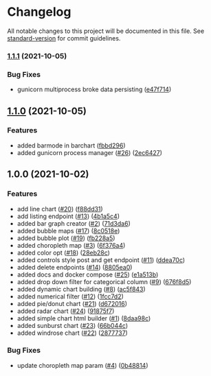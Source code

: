 # Changelog

All notable changes to this project will be documented in this file. See [standard-version](https://github.com/conventional-changelog/standard-version) for commit guidelines.

### [1.1.1](https://github.com/alphinside/iframe-chart-builder/compare/v1.1.0...v1.1.1) (2021-10-05)


### Bug Fixes

* gunicorn multiprocess broke data persisting ([e47f714](https://github.com/alphinside/iframe-chart-builder/commit/e47f714c43a1fff2f33adfb25835c9a2b7df5a9c))

## [1.1.0](https://github.com/alphinside/iframe-chart-builder/compare/v1.0.0...v1.1.0) (2021-10-05)


### Features

* added barmode in barchart ([fbbd296](https://github.com/alphinside/iframe-chart-builder/commit/fbbd29689d598c6b33e8338935ed8735dceab280))
* added gunicorn process manager ([#26](https://github.com/alphinside/iframe-chart-builder/issues/26)) ([2ec6427](https://github.com/alphinside/iframe-chart-builder/commit/2ec6427623f24d83f32128db8b78a322b386540e))

## 1.0.0 (2021-10-02)


### Features

* add line chart ([#20](https://github.com/alphinside/iframe-chart-builder/issues/20)) ([f88dd31](https://github.com/alphinside/iframe-chart-builder/commit/f88dd31ddb75c32ccc26b1f092716065ee4e1dfb))
* add listing endpoint ([#13](https://github.com/alphinside/iframe-chart-builder/issues/13)) ([4b1a5c4](https://github.com/alphinside/iframe-chart-builder/commit/4b1a5c4268b082426134a93820a605594eddb02a))
* added bar graph creator ([#2](https://github.com/alphinside/iframe-chart-builder/issues/2)) ([71d3da6](https://github.com/alphinside/iframe-chart-builder/commit/71d3da669d31349191b1004107dcb1818ec5c22b))
* added bubble maps ([#17](https://github.com/alphinside/iframe-chart-builder/issues/17)) ([8c0518e](https://github.com/alphinside/iframe-chart-builder/commit/8c0518ef5f514b78aa9e011d104c94fafa0f19c9))
* added bubble plot ([#19](https://github.com/alphinside/iframe-chart-builder/issues/19)) ([fb228a5](https://github.com/alphinside/iframe-chart-builder/commit/fb228a57921a1d2e0aa54fcdf91caacec52d5c5f))
* added choropleth map ([#3](https://github.com/alphinside/iframe-chart-builder/issues/3)) ([6f376a4](https://github.com/alphinside/iframe-chart-builder/commit/6f376a412a23cc4d7f55083e4e6609b7e8e4d232))
* added color opt ([#18](https://github.com/alphinside/iframe-chart-builder/issues/18)) ([28eb28c](https://github.com/alphinside/iframe-chart-builder/commit/28eb28cecd69c15b6c1e5c5ceeb1ddccc308715b))
* added controls style post and get endpoint ([#11](https://github.com/alphinside/iframe-chart-builder/issues/11)) ([ddea70c](https://github.com/alphinside/iframe-chart-builder/commit/ddea70cb1b1619f4e6139227c03b7f4b0d1524d8))
* added delete endpoints ([#14](https://github.com/alphinside/iframe-chart-builder/issues/14)) ([8805ea0](https://github.com/alphinside/iframe-chart-builder/commit/8805ea017effb99aa1f031ab1fa6697484ca99b7))
* added docs and docker compose ([#25](https://github.com/alphinside/iframe-chart-builder/issues/25)) ([e1a513b](https://github.com/alphinside/iframe-chart-builder/commit/e1a513b84e9347c3c33428ed7376477e2a48adff))
* added drop down filter for categorical column ([#9](https://github.com/alphinside/iframe-chart-builder/issues/9)) ([676f8d5](https://github.com/alphinside/iframe-chart-builder/commit/676f8d5f026e6c6f25f337a21d89a74a917ea8fb))
* added dynamic chart building ([#8](https://github.com/alphinside/iframe-chart-builder/issues/8)) ([ac5f843](https://github.com/alphinside/iframe-chart-builder/commit/ac5f843a4cb709f5cf9118a725b22945d4cd3029))
* added numerical filter ([#12](https://github.com/alphinside/iframe-chart-builder/issues/12)) ([1fcc7d2](https://github.com/alphinside/iframe-chart-builder/commit/1fcc7d2f4beb8228171bee76db559dd8701195fa))
* added pie/donut chart ([#21](https://github.com/alphinside/iframe-chart-builder/issues/21)) ([d672016](https://github.com/alphinside/iframe-chart-builder/commit/d672016512e2c6125d04fc52ba19d074372c59bf))
* added radar chart ([#24](https://github.com/alphinside/iframe-chart-builder/issues/24)) ([91875f7](https://github.com/alphinside/iframe-chart-builder/commit/91875f7e6798a91c69ecced3642535fe6a6b45a8))
* added simple chart html builder ([#1](https://github.com/alphinside/iframe-chart-builder/issues/1)) ([8daa98c](https://github.com/alphinside/iframe-chart-builder/commit/8daa98c6428243a5ed24315e2067b17b0e6e7df5))
* added sunburst chart ([#23](https://github.com/alphinside/iframe-chart-builder/issues/23)) ([66b044c](https://github.com/alphinside/iframe-chart-builder/commit/66b044c4d4c93cafe9a5563fa39d1eb56f4d060c))
* added windrose chart ([#22](https://github.com/alphinside/iframe-chart-builder/issues/22)) ([2877737](https://github.com/alphinside/iframe-chart-builder/commit/2877737347058cd926e070922488b5f6d84441fb))


### Bug Fixes

* update choropleth map param ([#4](https://github.com/alphinside/iframe-chart-builder/issues/4)) ([0b48814](https://github.com/alphinside/iframe-chart-builder/commit/0b488145a198cb9178578c8728ec2f8d250dd1f0))
